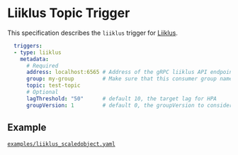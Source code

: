 # Liiklus Topic Trigger

This specification describes the `liiklus` trigger for [Liiklus](https://github.com/bsideup/liiklus).

```yaml
  triggers:
  - type: liiklus
    metadata:
      # Required
      address: localhost:6565 # Address of the gRPC liiklus API endpoint
      group: my-group         # Make sure that this consumer group name is the same one as the one that is consuming topics
      topic: test-topic
      # Optional
      lagThreshold: "50"      # default 10, the target lag for HPA
      groupVersion: 1         # default 0, the groupVersion to consider when looking at messages. See https://github.com/bsideup/liiklus/blob/22efb7049ebcdd0dcf6f7f5735cdb5af1ae014de/app/src/test/java/com/github/bsideup/liiklus/GroupVersionTest.java
```

## Example

[`examples/liiklus_scaledobject.yaml`](./../../examples/liiklus_scaledobject.yaml)